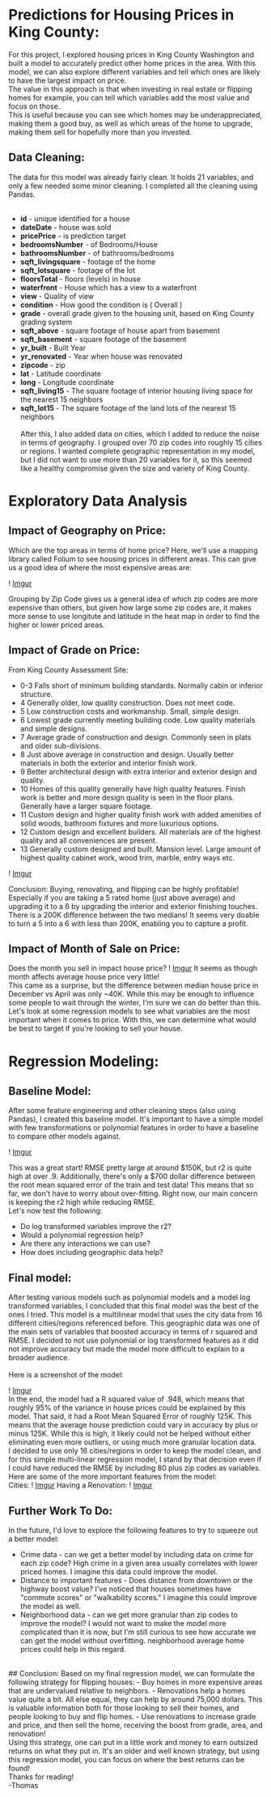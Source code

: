 # Predictions for Housing Prices in King County:

For this project, I explored housing prices in King County Washington and built a model to accurately predict other home prices in the area.  With this model, we can also explore different variables and tell which ones are likely to have the largest impact on price.<br>
The value in this approach is that when investing in real estate or flipping homes for example, you can tell which variables add the most value and focus on those.<br>
This is useful because you can see which homes may be underappreciated, making them a good buy, as well as which areas of the home to upgrade, making them sell for hopefully more than you invested.

## Data Cleaning:

The data for this model was already fairly clean.  It holds 21 variables, and only a few needed some minor cleaning. I completed all the cleaning using Pandas. <br><br>

* **id** - unique identified for a house
* **dateDate** - house was sold
* **pricePrice** -  is prediction target
* **bedroomsNumber** -  of Bedrooms/House
* **bathroomsNumber** -  of bathrooms/bedrooms
* **sqft_livingsquare** -  footage of the home
* **sqft_lotsquare** -  footage of the lot
* **floorsTotal** -  floors (levels) in house
* **waterfront** - House which has a view to a waterfront
* **view** - Quality of view
* **condition** - How good the condition is ( Overall )
* **grade** - overall grade given to the housing unit, based on King County grading system
* **sqft_above** - square footage of house apart from basement
* **sqft_basement** - square footage of the basement
* **yr_built** - Built Year
* **yr_renovated** - Year when house was renovated
* **zipcode** - zip
* **lat** - Latitude coordinate
* **long** - Longitude coordinate
* **sqft_living15** - The square footage of interior housing living space for the nearest 15 neighbors
* **sqft_lot15** - The square footage of the land lots of the nearest 15 neighbors
<br><br>
After this, I also added data on cities, which I added to reduce the noise in terms of geography.  I grouped over 70 zip codes into roughly 15 cities or regions.  I wanted complete geographic representation in my model, but I did not want to use more than 20 variables for it, so this seemed like a healthy compromise given the size and variety of King County.<br>
# Exploratory Data Analysis
## Impact of Geography on Price:

Which are the top areas in terms of home price?
Here, we'll use a mapping library called Folium to see housing prices in different areas.
This can give us a good idea of where the most expensive areas are:
 
! [Imgur](https://i.imgur.com/ZoIKrwz.png)

Grouping by Zip Code gives us a general idea of which zip codes are more expensive than others, but given how large some zip codes are, it makes more sense to use longitute and latitude in the heat map in order to find the higher or lower priced areas.

## Impact of Grade on Price:

From King County Assessment Site: 
- 0-3 Falls short of minimum building standards. Normally cabin or inferior structure.
- 4 Generally older, low quality construction. Does not meet code.
- 5 Low construction costs and workmanship. Small, simple design.
- 6 Lowest grade currently meeting building code. Low quality materials and simple designs.
- 7 Average grade of construction and design. Commonly seen in plats and older sub-divisions.
- 8 Just above average in construction and design. Usually better materials in both the exterior and interior finish work.
- 9 Better architectural design with extra interior and exterior design and quality.
- 10 Homes of this quality generally have high quality features. Finish work is better and more design quality is seen in the floor plans. Generally have a larger square footage.
- 11 Custom design and higher quality finish work with added amenities of solid woods, bathroom fixtures and more luxurious options.
- 12 Custom design and excellent builders. All materials are of the highest quality and all conveniences are present.
- 13 Generally custom designed and built. Mansion level. Large amount of highest quality cabinet work, wood trim, marble, entry ways etc.

! [Imgur](https://i.imgur.com/odKvlxL.png)

Conclusion: Buying, renovating, and flipping can be highly profitable! Especially if you are taking a 5 rated home (just above average) and upgrading it to a 6 by upgrading the interior and exterior finishing touches. There is a 200K difference between the two medians! It seems very doable to turn a 5 into a 6 with less than 200K, enabling you to capture a profit.

## Impact of Month of Sale on Price: 

Does the month you sell in impact house price?
! [Imgur](https://i.imgur.com/VxWLidi.png)
It seems as though month affects average house price very little!<br>
This came as a surprise, but the difference between median house price in December vs April was only ~40K.  While this may be enough to influence some people to wait through the winter, I'm sure we can do better than this.  Let's look at some regression models to see what variables are the most important when it comes to price.  With this, we can determine what would be best to target if you're looking to sell your house.  

# Regression Modeling: 

## Baseline Model:
After some feature engineering and other cleaning steps (also using Pandas), I created this baseline model.  It's important to have a simple model with few transformations or polynomial features in order to have a baseline to compare other models against.

! [Imgur](https://i.imgur.com/LTjTwGl.png)

This was a great start!  RMSE pretty large at around $150K, but r2 is quite high at over .9.  Additionally, there's only a $700 dollar difference between the root mean squared error of the train and test data! This means that so far, we don't have to worry about over-fitting. Right now, our main concern is keeping the r2 high while reducing RMSE. 
<br>Let's now test the following:
- Do log transformed variables improve the r2?
- Would a polynomial regression help?
- Are there any interactions we can use?
- How does including geographic data help?

## Final model:

After testing various models such as polynomial models and a model log transformed variables, I concluded that this final model was the best of the ones I tried.  This model is a multilinear model that uses the city data from 16 different cities/regions referenced before.  This geographic data was one of the main sets of variables that boosted accuracy in terms of r squared and RMSE.  I decided to not use polynomial or log transformed features as it did not improve accuracy but made the model more difficult to explain to a broader audience.<br><br>
Here is a screenshot of the model:

! [Imgur](https://i.imgur.com/km9TGLm.png)
<br>
In the end, the model had a R squared value of .948, which means that roughly 95% of the variance in house prices could be explained by this model.  That said, it had a Root Mean Squared Error of roughly 125K.  This means that the average house prediction could vary in accuracy by plus or minus 125K.  While this is high, it likely could not be helped without either eliminating even more outliers, or using much more granular location data.  <br>
I decided to use only 16 cities/regions in order to keep the model clean, and for this simple multi-linear regression model, I stand by that decision even if I could have reduced the RMSE by including 80 plus zip codes as variables.
<br>
Here are some of the more important features from the model:
<br>
Cities:
! [Imgur](https://i.imgur.com/5UVO37t.png)
Having a Renovation:
! [Imgur](https://i.imgur.com/kozBMjP.png) 

## Further Work To Do:
In the future, I'd love to explore the following features to try to squeeze out a better model:
- Crime data - can we get a better model by including data on crime for each zip code?  High crime in a given area usually correlates with lower priced homes.  I imagine this data could improve the model.
- Distance to important features - Does distance from downtown or the highway boost value?  I've noticed that houses sometimes have "commute scores" or "walkability scores."  I imagine this could improve the model as well.
- Neighborhood data - can we get more granular than zip codes to improve the model?  I would not want to make the model more complicated than it is now, but I'm still curious to see how accurate we can get the model without overfitting.  neighborhood average home prices could help in this regard.
<br>
## Conclusion:
Based on my final regression model, we can formulate the following strategy for flipping houses:
- Buy homes in more expensive areas that are undervalued relative to neighbors.
- Renovations help a homes value quite a bit.  All else equal, they can help by around 75,000 dollars.  This is valuable information both for those looking to sell their homes, and people looking to buy and flip homes.
- Use renovations to increase grade and price, and then sell the home, receiving the boost from grade, area, and renovation!
<br>
Using this strategy, one can put in a little work and money to earn outsized returns on what they put in.  It's an older and well known strategy, but using this regression model, you can focus on where the best returns can be found!
<br>
Thanks for reading!
<br>
-Thomas


